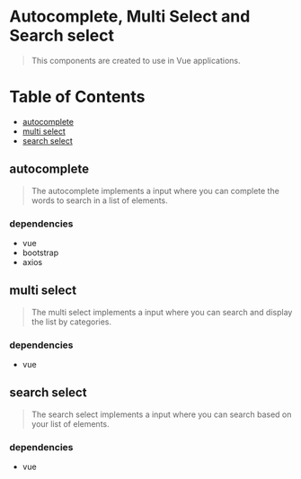 # Autocomplete, Multi Select and Search select

> This components are created to use in Vue applications. 

# Table of Contents

* [autocomplete](#autocomplete)
* [multi select](#multi-select)
* [search select](#search-select)

## autocomplete

> The autocomplete implements a input where you can complete the words to search in a list of elements.

### dependencies
- vue
- bootstrap
- axios

## multi select

> The multi select implements a input where you can search and display the list by categories.

### dependencies
- vue

## search select

> The search select implements a input where you can search based on your list of elements.

### dependencies
- vue
